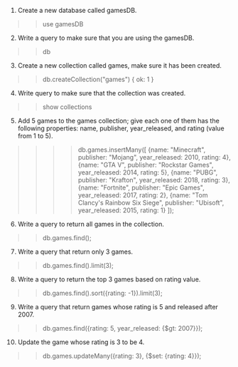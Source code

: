 1) Create a new database called gamesDB.
>> use gamesDB

2) Write a query to make sure that you are using the gamesDB.
>> db

3) Create a new collection called games, make sure it has been created.
>> db.createCollection("games")
{ ok: 1 }

4) Write query to make sure that the collection was created.
>> show collections

5) Add 5 games to the games collection; give each one of them has the following properties: name, publisher, year_released, and rating (value from 1 to 5).
>>  >> db.games.insertMany([ 
	{name: "Minecraft", publisher: "Mojang", year_released: 2010, rating: 4}, 
	{name: "GTA V", publisher: "Rockstar Games", year_released: 2014, rating: 5}, 
	{name: "PUBG", publisher: "Krafton", year_released: 2018, rating: 3},
	{name: "Fortnite", publisher: "Epic Games", year_released: 2017, rating: 2}, 
	{name: "Tom Clancy's Rainbow Six Siege", publisher: "Ubisoft", year_released: 2015, rating: 1}
]);

6) Write a query to return all games in the collection.
>> db.games.find();

7) Write a query that return only 3 games.
>> db.games.find().limit(3);

8) Write a query to return the top 3 games based on rating value.
>> db.games.find().sort({rating: -1}).limit(3);

9) Write a query that return games whose rating is 5 and released after 2007.
>> db.games.find({rating: 5, year_released: {$gt: 2007}});

10) Update the game whose rating is 3 to be 4.
>> db.games.updateMany({rating: 3}, {$set: {rating: 4}});
